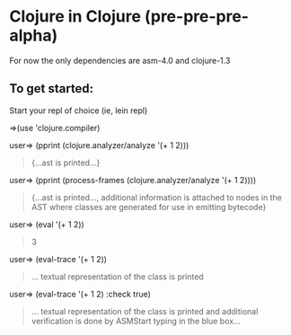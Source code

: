 Clojure in Clojure (pre-pre-pre-alpha)
======================================

For now the only dependencies are asm-4.0 and clojure-1.3

To get started:
---------------

Start your repl of choice (ie, lein repl)

=>(use 'clojure.compiler)

user=> (pprint (clojure.analyzer/analyze '(+ 1 2)))  
> {...ast is printed...}

user=> (pprint (process-frames (clojure.analyzer/analyze '(+ 1 2))))  
>{...ast is printed..., additional information is attached to nodes in the AST where classes are generated for use in emitting bytecode}

user=> (eval '(+ 1 2))  
>3

user=> (eval-trace '(+ 1 2))  
>... textual representation of the class is printed

user=> (eval-trace '(+ 1 2) :check true)  
>... textual representation of the class is printed and additional verification is done by ASMStart typing in the blue box...
